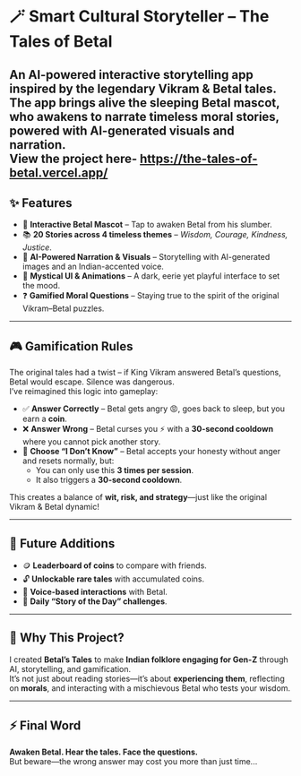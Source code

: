# 🪄 Smart Cultural Storyteller – The Tales of Betal  

An AI-powered interactive storytelling app inspired by the legendary **Vikram & Betal** tales.  
The app brings alive the sleeping **Betal mascot**, who awakens to narrate timeless moral stories, powered with AI-generated visuals and narration.  
View the project here- https://the-tales-of-betal.vercel.app/
---

## ✨ Features  

- 🧛 **Interactive Betal Mascot** – Tap to awaken Betal from his slumber.  
- 📚 **20 Stories across 4 timeless themes** – *Wisdom, Courage, Kindness, Justice*.  
- 🎨 **AI-Powered Narration & Visuals** – Storytelling with AI-generated images and an Indian-accented voice.  
- 🌌 **Mystical UI & Animations** – A dark, eerie yet playful interface to set the mood.  
- ❓ **Gamified Moral Questions** – Staying true to the spirit of the original Vikram–Betal puzzles.  

---

## 🎮 Gamification Rules  

The original tales had a twist – if King Vikram answered Betal’s questions, Betal would escape. Silence was dangerous.  
I’ve reimagined this logic into gameplay:  

- ✅ **Answer Correctly** – Betal gets angry 😡, goes back to sleep, but you earn a **coin**.  
- ❌ **Answer Wrong** – Betal curses you ⚡ with a **30-second cooldown** where you cannot pick another story.  
- 🤷 **Choose “I Don’t Know”** – Betal accepts your honesty without anger and resets normally, but:  
  - You can only use this **3 times per session**.  
  - It also triggers a **30-second cooldown**.  

This creates a balance of **wit, risk, and strategy**—just like the original Vikram & Betal dynamic!  

---

## 🚀 Future Additions  

- 🪙 **Leaderboard of coins** to compare with friends.  
- 🔓 **Unlockable rare tales** with accumulated coins.  
- 🎤 **Voice-based interactions** with Betal.  
- 📅 **Daily “Story of the Day” challenges**.  

---

## 🌱 Why This Project?  

I created **Betal’s Tales** to make **Indian folklore engaging for Gen-Z** through AI, storytelling, and gamification.  
It’s not just about reading stories—it’s about **experiencing them**, reflecting on **morals**, and interacting with a mischievous Betal who tests your wisdom.  

---

## ⚡ Final Word  

**Awaken Betal. Hear the tales. Face the questions.**  
But beware—the wrong answer may cost you more than just time...  
